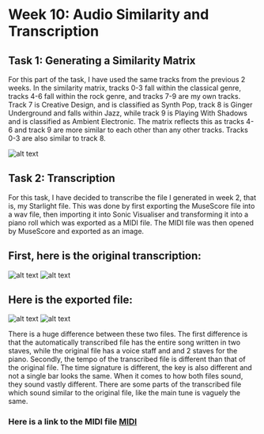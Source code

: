 # Week 10: Audio Similarity and Transcription

## Task 1: Generating a Similarity Matrix

For this part of the task, I have used the same tracks from the previous 2 weeks. In the similarity matrix, tracks 0-3 fall within the classical genre, tracks 4-6 fall within the rock genre, and tracks 7-9 are my own tracks. Track 7 is Creative Design, and is classified as Synth Pop, track 8 is Ginger Underground and falls within Jazz, while track 9 is Playing With Shadows and is classified as Ambient Electronic. The matrix reflects this as tracks 4-6 and track 9 are more similar to each other than any other tracks. Tracks 0-3 are also similar to track 8.

![alt text](https://github.com/louiserugg/MCA-2020/blob/master/similarity_matrix.png "Similarity Matrix")

## Task 2: Transcription

For this task, I have decided to transcribe the file I generated in week 2, that is, my Starlight file. This was done by first exporting the MuseScore file into a wav file, then importing it into Sonic Visualiser and transforming it into a piano roll which was exported as a MIDI file. The MIDI file was then opened by MuseScore and exported as an image.

## First, here is the original transcription:

![alt text](https://github.com/louiserugg/MCA-2020/blob/master/Starlight%20by%20Muse-1.png "Starlight Page 1")
![alt text](https://github.com/louiserugg/MCA-2020/blob/master/Starlight%20by%20Muse-2.png "Starlight Page 2")

## Here is the exported file:

![alt text](https://github.com/louiserugg/MCA-2020/blob/master/starlight_poly-1.png "Starlight Poly 1")
![alt text](https://github.com/louiserugg/MCA-2020/blob/master/starlight_poly-2.png "Starlight Poly 2")

There is a huge difference between these two files. The first difference is that the automatically transcribed file has the entire song written in two staves, while the original file has a voice staff and and 2 staves for the piano. Secondly, the tempo of the transcribed file is different than that of the original file. The time signature is different, the key is also different and not a single bar looks the same.
When it comes to how both files sound, they sound vastly different. There are some parts of the transcribed file which sound similar to the original file, like the main tune is vaguely the same.

### Here is a link to the MIDI file [MIDI](https://github.com/louiserugg/MCA-2020/blob/master/starlight_poly.mid)
